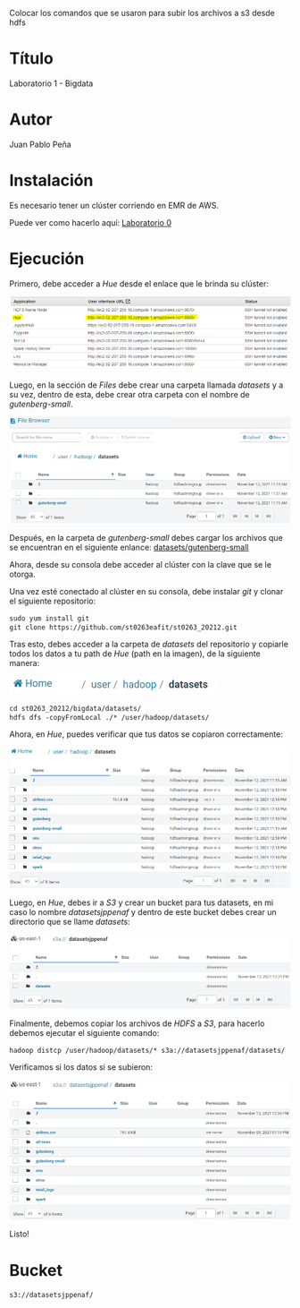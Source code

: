 Colocar los comandos que se usaron para subir los archivos a s3 desde hdfs
# Título
Laboratorio 1 - Bigdata

# Autor
Juan Pablo Peña

# Instalación
Es necesario tener un clúster corriendo en EMR de AWS.

Puede ver como hacerlo aquí: [Laboratorio 0](https://github.com/JPabloPena/ST0263jppenaf/blob/main/bigdata/lab0/README.md)

# Ejecución
Primero, debe acceder a _Hue_ desde el enlace que le brinda su clúster:

<img src="https://github.com/JPabloPena/ST0263jppenaf/blob/main/bigdata/assets/lab1-01.PNG"/>

Luego, en la sección de _Files_ debe crear una carpeta llamada _datasets_ y a su vez, dentro de esta, debe crear otra carpeta con el nombre de _gutenberg-small_.

<img src="https://github.com/JPabloPena/ST0263jppenaf/blob/main/bigdata/assets/lab1-02.PNG"/>

Después, en la carpeta de _gutenberg-small_ debes cargar los archivos que se encuentran en el siguiente enlance: [datasets/gutenberg-small](https://github.com/st0263eafit/st0263_20212/tree/main/bigdata/datasets/gutenberg-small)

Ahora, desde su consola debe acceder al clúster con la clave que se le otorga.

Una vez esté conectado al clúster en su consola, debe instalar _git_ y clonar el siguiente repositorio:
```
sudo yum install git
git clone https://github.com/st0263eafit/st0263_20212.git
```

Tras esto, debes acceder a la carpeta de _datasets_ del repositorio y copiarle todos los datos a tu path de _Hue_ (path en la imagen), de la siguiente manera:

<img src="https://github.com/JPabloPena/ST0263jppenaf/blob/main/bigdata/assets/lab1-03.PNG"/>

```
cd st0263_20212/bigdata/datasets/
hdfs dfs -copyFromLocal ./* /user/hadoop/datasets/
```

Ahora, en _Hue_, puedes verificar que tus datos se copiaron correctamente:

<img src="https://github.com/JPabloPena/ST0263jppenaf/blob/main/bigdata/assets/lab1-04.PNG"/>

Luego, en _Hue_, debes ir a _S3_ y crear un bucket para tus datasets, en mi caso lo nombre _datasetsjppenaf_ y dentro de este bucket debes crear un directorio que se llame _datasets_:

<img src="https://github.com/JPabloPena/ST0263jppenaf/blob/main/bigdata/assets/lab1-05.PNG"/>

Finalmente, debemos copiar los archivos de _HDFS_ a _S3_, para hacerlo debemos ejecutar el siguiente comando:
```
hadoop distcp /user/hadoop/datasets/* s3a://datasetsjppenaf/datasets/
```

Verificamos si los datos si se subieron:

<img src="https://github.com/JPabloPena/ST0263jppenaf/blob/main/bigdata/assets/lab1-06.PNG"/>

Listo!

# Bucket
```
s3://datasetsjppenaf/
```
